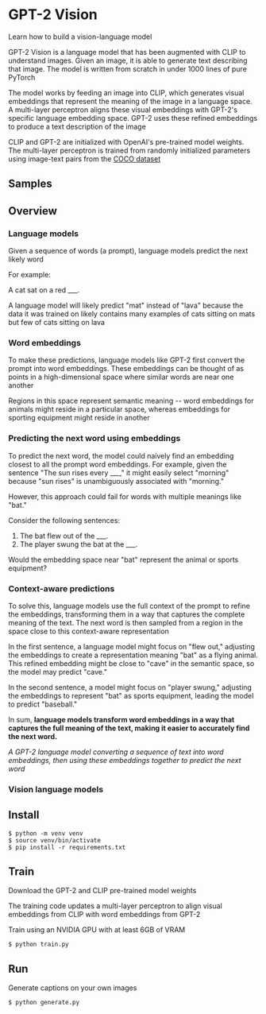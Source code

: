 # GPT-2 Vision

Learn how to build a vision-language model 

GPT-2 Vision is a language model that has been augmented with CLIP to understand images. Given an image, it is able to generate text describing that image. The model is written from scratch in under 1000 lines of pure PyTorch

The model works by feeding an image into CLIP, which generates visual embeddings that represent the meaning of the image in a language space. A multi-layer perceptron aligns these visual embeddings with GPT-2's specific language embedding space. GPT-2 uses these refined embeddings to produce a text description of the image

CLIP and GPT-2 are initialized with OpenAI's pre-trained model weights. The multi-layer perceptron is trained from randomly initialized parameters using image-text pairs from the [COCO dataset](https://cocodataset.org/#home)

## Samples

## Overview

### Language models

Given a sequence of words (a prompt), language models predict the next likely word

For example:

A cat sat on a red ___.

A language model will likely predict "mat" instead of "lava" because the data it was trained on likely contains many examples of cats sitting on mats but few of cats sitting on lava

###  Word embeddings

To make these predictions, language models like GPT-2 first convert the prompt into word embeddings. These embeddings can be thought of as points in a high-dimensional space where similar words are near one another

Regions in this space represent semantic meaning -- word embeddings for animals might reside in a particular space, whereas embeddings for sporting equipment might reside in another

### Predicting the next word using embeddings

To predict the next word, the model could naively find an embedding closest to all the prompt word embeddings. For example, given the sentence "The sun rises every ___," it might easily select "morning" because "sun rises" is unambiguously associated with "morning."

However, this approach could fail for words with multiple meanings like "bat." 

Consider the following sentences:

1. The bat flew out of the ___.
2. The player swung the bat at the ___.
 
Would the embedding space near "bat" represent the animal or sports equipment?

### Context-aware predictions

To solve this, language models use the full context of the prompt to refine the embeddings, transforming them in a way that captures the complete meaning of the text. The next word is then sampled from a region in the space close to this context-aware representation

In the first sentence, a language model might focus on "flew out," adjusting the embeddings to create a representation meaning "bat" as a flying animal. This refined embedding might be close to "cave" in the semantic space, so the model may predict "cave."

In the second sentence, a model might focus on "player swung," adjusting the embeddings to represent "bat" as sports equipment, leading the model to predict "baseball."

In sum, **language models transform word embeddings in a way that captures the full meaning of the text, making it easier to accurately find the next word.**

*A GPT-2 language model converting a sequence of text into word embeddings, then using these embeddings together to predict the next word*

### Vision language models

## Install

```shell
$ python -m venv venv
$ source venv/bin/activate
$ pip install -r requirements.txt
```

## Train

Download the GPT-2 and CLIP pre-trained model weights

The training code updates a multi-layer perceptron to align visual embeddings from CLIP with word embeddings from GPT-2

Train using an NVIDIA GPU with at least 6GB of VRAM

```shell
$ python train.py
```

## Run

Generate captions on your own images
```shell
$ python generate.py
```
